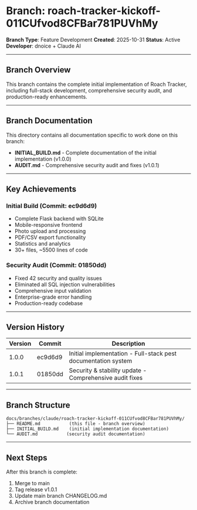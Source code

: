 # Branch: roach-tracker-kickoff-011CUfvod8CFBar781PUVhMy

**Branch Type**: Feature Development
**Created**: 2025-10-31
**Status**: Active
**Developer**: dnoice + Claude AI

---

## Branch Overview

This branch contains the complete initial implementation of Roach Tracker, including full-stack development, comprehensive security audit, and production-ready enhancements.

---

## Branch Documentation

This directory contains all documentation specific to work done on this branch:

- **INITIAL_BUILD.md** - Complete documentation of the initial implementation (v1.0.0)
- **AUDIT.md** - Comprehensive security audit and fixes (v1.0.1)

---

## Key Achievements

### Initial Build (Commit: ec9d6d9)
- Complete Flask backend with SQLite
- Mobile-responsive frontend
- Photo upload and processing
- PDF/CSV export functionality
- Statistics and analytics
- 30+ files, ~5500 lines of code

### Security Audit (Commit: 01850dd)
- Fixed 42 security and quality issues
- Eliminated all SQL injection vulnerabilities
- Comprehensive input validation
- Enterprise-grade error handling
- Production-ready codebase

---

## Version History

| Version | Commit | Description |
|---------|--------|-------------|
| 1.0.0 | ec9d6d9 | Initial implementation - Full-stack pest documentation system |
| 1.0.1 | 01850dd | Security & stability update - Comprehensive audit fixes |

---

## Branch Structure

```
docs/branches/claude/roach-tracker-kickoff-011CUfvod8CFBar781PUVhMy/
├── README.md           (this file - branch overview)
├── INITIAL_BUILD.md    (initial implementation documentation)
└── AUDIT.md           (security audit documentation)
```

---

## Next Steps

After this branch is complete:
1. Merge to main
2. Tag release v1.0.1
3. Update main branch CHANGELOG.md
4. Archive branch documentation
